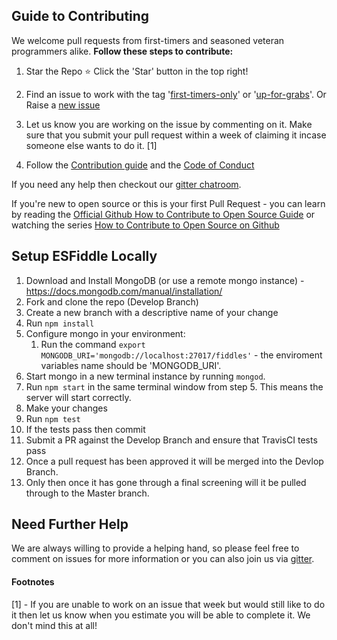 ## Guide to Contributing

We welcome pull requests from first-timers and seasoned veteran programmers alike. 
**Follow these steps to contribute:**

1. Star the Repo :star: Click the 'Star' button in the top right!

2. Find an issue to work with the tag '[first-timers-only](https://github.com/esfiddle/esfiddle/labels/first-timers-only)' or '[up-for-grabs](https://github.com/esfiddle/esfiddle/labels/up-for-grabs)'. Or Raise a [new issue](https://github.com/esfiddle/esfiddle/issues/new) 

3. Let us know you are working on the issue by commenting on it. Make sure that you submit your pull request within a week of claiming it incase someone else wants to do it. [1]

4. Follow the [Contribution guide](CONTRIBUTE.md) and the [Code of Conduct](CODE_OF_CONDUCT.md)

If you need any help then checkout our [gitter chatroom](https://gitter.im/esfiddle/Lobby).

If you're new to open source or this is your first Pull Request - you can learn by reading the [Official Github How to Contribute to Open Source Guide](https://opensource.guide/how-to-contribute/) or watching the series [How to Contribute to Open Source on Github](https://egghead.io/courses/how-to-contribute-to-an-open-source-project-on-github)


## Setup ESFiddle Locally
1. Download and Install MongoDB (or use a remote mongo instance) - https://docs.mongodb.com/manual/installation/
2. Fork and clone the repo (Develop Branch)
3. Create a new branch with a descriptive name of your change
4. Run `npm install`
5. Configure mongo in your environment:
    1. Run the command `export MONGODB_URI='mongodb://localhost:27017/fiddles'` - the enviroment variables name should be 'MONGODB_URI'.
5. Start mongo in a new terminal instance by running `mongod`.
6. Run `npm start` in the same terminal window from step 5. This means the server will start correctly.
6. Make your changes
7. Run `npm test`
8. If the tests pass then commit
9. Submit a PR against the Develop Branch and ensure that TravisCI tests pass
10. Once a pull request has been approved it will be merged into the Devlop Branch.
11. Only then once it has gone through a final screening will it be pulled through to the Master branch.


## Need Further Help

We are always willing to provide a helping hand, so please feel free to comment on issues for more information or you can also join us via [gitter](https://gitter.im/esfiddle/Lobby).

#### Footnotes
[1] - If you are unable to work on an issue that week but would still like to do it then let us know when you estimate you will be able to complete it. We don't mind this at all!